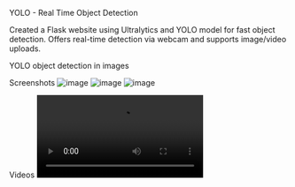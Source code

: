 YOLO - Real Time Object Detection

Created a Flask website using Ultralytics and YOLO model for fast object detection.
Offers real-time detection via webcam and supports image/video uploads.

YOLO object detection in images

Screenshots
![image](https://github.com/Aswinramesh04/YOLO_Real_Time_Object_Detection/assets/111281325/b9d0502d-6423-4c75-bb13-92312d78c76f)
![image](https://github.com/Aswinramesh04/YOLO_Real_Time_Object_Detection/assets/111281325/77d28b51-27a9-4a51-9447-0b7d171b55b4)
![image](https://github.com/Aswinramesh04/YOLO_Real_Time_Object_Detection/assets/111281325/c3811356-f53e-4c68-8e86-269299880fa8)

Videos
![video](https://github.com/Aswinramesh04/YOLO_Real_Time_Object_Detection/blob/master/Video/26.02.2024_00.54.49_REC.mp4)

